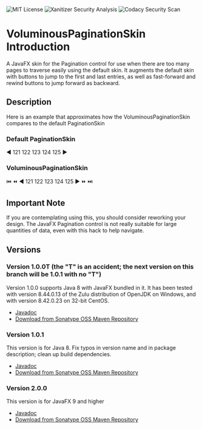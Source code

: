 ![MIT License](https://img.shields.io/badge/license-MIT-green) ![Xanitizer Security Analysis](https://github.com/Jmcleodfoss/VoluminousPaginationSkin/workflows/Xanitizer%20Security%20Analysis/badge.svg) ![Codacy Security Scan](https://github.com/Jmcleodfoss/VoluminousPaginationSkin/workflows/Codacy%20Security%20Scan/badge.svg)
# VoluminousPaginationSkin Introduction
A JavaFX skin for the Pagination control for use when there are too many pages to traverse easily using the
default skin. It augments the default skin with buttons to jump to the first and last entries, as well as
fast-forward and rewind buttons to jump forward as backward.

## Description
Here is an example that approximates how the VoluminousPaginationSkin compares to the default PaginationSkin
### Default PaginationSkin
:arrow_backward: 121 122 123 124 125 :arrow_forward:
### VoluminousPaginationSkin
:previous_track_button: :rewind: :arrow_backward: 121 122 123 124 125 :arrow_forward: :fast_forward: :next_track_button:

## Important Note
If you are contemplating using this, you should consider reworking your design. The JavaFX Pagination control 
is not really suitable for large quantities of data, even with this hack to help navigate.

## Versions
### Version 1.0.0T (the "T" is an accident; the next version on this branch will be 1.0.1 with no "T")
Version 1.0.0 supports Java 8 with JavaFX bundled in it. It has been tested with version 8.44.0.13 of the Zulu distribution of
OpenJDK on Windows, and with version 8.42.0.23 on 32-bit CentOS.
* [Javadoc](https://javadoc.io/doc/io.github.jmcleodfoss/voluminouspaginationskin/1.0.0T)
* [Download from Sonatype OSS Maven Repository](https://repo1.maven.org/maven2/io/github/jmcleodfoss/voluminouspaginationskin/1.0.0T/)

### Version 1.0.1
This version is for Java 8.
Fix typos in version name and in package description; clean up build dependencies.
* [Javadoc](https://javadoc.io/doc/io.github.jmcleodfoss/voluminouspaginationskin/1.0.1)
* [Download from Sonatype OSS Maven Repository](https://repo1.maven.org/maven2/io/github/jmcleodfoss/voluminouspaginationskin/1.0.1/)

### Version 2.0.0
This version is for JavaFX 9 and higher
* [Javadoc](https://javadoc.io/doc/io.github.jmcleodfoss/voluminouspaginationskin/2.0.0)
* [Download from Sonatype OSS Maven Repository](https://repo1.maven.org/maven2/io/github/jmcleodfoss/voluminouspaginationskin/2.0.0/)
